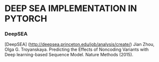 # DEEP SEA IMPLEMENTATION IN PYTORCH


### DeepSEA
[DeepSEA] (http://deepsea.princeton.edu/job/analysis/create/)
Jian Zhou, Olga G. Troyanskaya. Predicting the Effects of Noncoding Variants with Deep learning-based Sequence Model. Nature Methods (2015).

